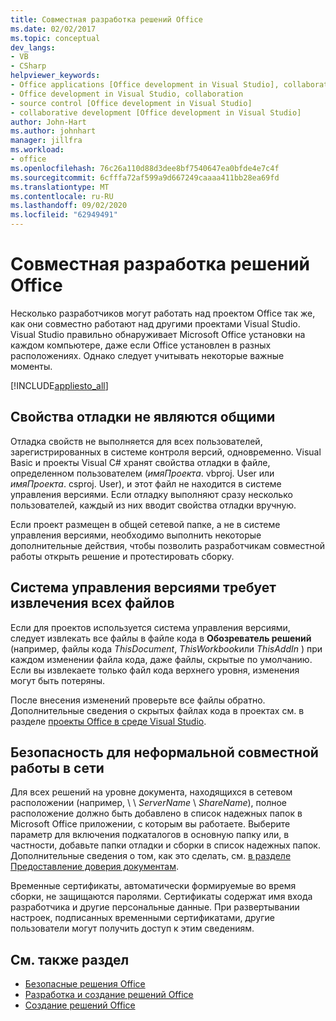 ```yaml
---
title: Совместная разработка решений Office
ms.date: 02/02/2017
ms.topic: conceptual
dev_langs:
- VB
- CSharp
helpviewer_keywords:
- Office applications [Office development in Visual Studio], collaborative development
- Office development in Visual Studio, collaboration
- source control [Office development in Visual Studio]
- collaborative development [Office development in Visual Studio]
author: John-Hart
ms.author: johnhart
manager: jillfra
ms.workload:
- office
ms.openlocfilehash: 76c26a110d88d3dee8bf7540647ea0bfde4e7c4f
ms.sourcegitcommit: 6cfffa72af599a9d667249caaaa411bb28ea69fd
ms.translationtype: MT
ms.contentlocale: ru-RU
ms.lasthandoff: 09/02/2020
ms.locfileid: "62949491"
---
```

# <a name="collaborative-development-of-office-solutions"></a>Совместная разработка решений Office
  Несколько разработчиков могут работать над проектом Office так же, как они совместно работают над другими проектами Visual Studio. Visual Studio правильно обнаруживает Microsoft Office установки на каждом компьютере, даже если Office установлен в разных расположениях. Однако следует учитывать некоторые важные моменты.

 [!INCLUDE[appliesto_all](../vsto/includes/appliesto-all-md.md)]

## <a name="debug-properties-are-not-shared"></a>Свойства отладки не являются общими
 Отладка свойств не выполняется для всех пользователей, зарегистрированных в системе контроля версий, одновременно. Visual Basic и проекты Visual C# хранят свойства отладки в файле, определенном пользователем (*имяПроекта*. vbproj. User или *имяПроекта*. csproj. User), и этот файл не находится в системе управления версиями. Если отладку выполняют сразу несколько пользователей, каждый из них вводит свойства отладки вручную.

 Если проект размещен в общей сетевой папке, а не в системе управления версиями, необходимо выполнить некоторые дополнительные действия, чтобы позволить разработчикам совместной работы открыть решение и протестировать сборку.

## <a name="source-control-requires-checking-out-all-files"></a>Система управления версиями требует извлечения всех файлов
 Если для проектов используется система управления версиями, следует извлекать все файлы в файле кода в **Обозреватель решений** (например, файлы кода *ThisDocument*, *ThisWorkbook*или *ThisAddIn* ) при каждом изменении файла кода, даже файлы, скрытые по умолчанию. Если вы извлекаете только файл кода верхнего уровня, изменения могут быть потеряны.

 После внесения изменений проверьте все файлы обратно. Дополнительные сведения о скрытых файлах кода в проектах см. в разделе [проекты Office в среде Visual Studio](../vsto/office-projects-in-the-visual-studio-environment.md).

## <a name="security-for-informal-collaboration-on-a-network"></a>Безопасность для неформальной совместной работы в сети
 Для всех решений на уровне документа, находящихся в сетевом расположении (например, \\ \\ *ServerName* \\ *ShareName*), полное расположение должно быть добавлено в список надежных папок в Microsoft Office приложении, с которым вы работаете. Выберите параметр для включения подкаталогов в основную папку или, в частности, добавьте папки отладки и сборки в список надежных папок. Дополнительные сведения о том, как это сделать, см. [в разделе Предоставление доверия документам](../vsto/granting-trust-to-documents.md).

 Временные сертификаты, автоматически формируемые во время сборки, не защищаются паролями. Сертификаты содержат имя входа разработчика и другие персональные данные. При развертывании настроек, подписанных временными сертификатами, другие пользователи могут получить доступ к этим сведениям.

## <a name="see-also"></a>См. также раздел
- [Безопасные решения Office](../vsto/securing-office-solutions.md)
- [Разработка и создание решений Office](../vsto/designing-and-creating-office-solutions.md)
- [Создание решений Office](../vsto/building-office-solutions.md)
